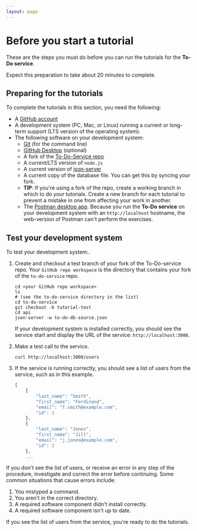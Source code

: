 ```yaml
---
layout: page
---
```


# Before you  start a tutorial

These are the steps you must do before you can run
the tutorials for the **To-Do service**.

Expect this preparation to take about 20 minutes to complete.

## Preparing for the tutorials

To complete the tutorials in this section, you need the following:

* A [GitHub account](https://github.com)
* A development system (PC, Mac, or Linux) running a current or
long-term support (LTS version of the operating system).
* The following software on your development system:
    * [Git](https://docs.github.com/en/get-started/quickstart/set-up-git) (for the command line)
    * [GitHub Desktop](https://desktop.github.com) (optional)
    * A fork of the [To-Do-Service repo](https://github.com/UWC2-APIDOC/to-do-service)
    * A current/LTS version of `node.js`
    * A current version of [json-server](https://www.npmjs.com/package/json-server)
    * A current copy of the database file. You can get this by syncing your fork.
    * **TIP**: If you're using a fork of the repo, create a working branch in which to do your tutorials. Create a new branch for each tutorial to prevent a mistake in one from affecting your work in another.
    * The [Postman desktop app](https://www.postman.com/downloads/). Because you run the **To-Do service** on your development system with an `http://localhost` hostname, the web-version of Postman can't perform the exercises.

## Test your development system

To test your development system:.

1. Create and checkout a test branch of your fork of the To-Do-service repo. Your `GitHub repo workspace` is the directory that contains your fork of the `to-do-service` repo.

    ```shell
    cd <your GitHub repo workspace>
    ls
    # (see the to-do-service directory in the list)
    cd to-do-service
    git checkout -b tutorial-test
    cd api
    json-server -w to-do-db-source.json
    ```

    If your development system is installed correctly, you should see
    the service start and display the URL of the service: `http://localhost:3000`.

2. Make a test call to the service.

    ```shell
    curl http://localhost:3000/users
    ```

3. If the service is running correctly, you should see a list of users from the service, such as in this example.

    ```js
    [
        {
            "last_name": "Smith",
            "first_name": "Ferdinand",
            "email": "f.smith@example.com",
            "id": 1
        },
        {
            "last_name": "Jones",
            "first_name": "Jill",
            "email": "j.jones@example.com",
            "id": 2
        },
        ...
    ```

If you don't see the list of users, or receive an error in any step
of the procedure, investigate and correct the error before continuing.
Some common situations that cause errors include:

1. You mistyped a command.
2. You aren't in the correct directory.
3. A required software component didn't install correctly.
4. A required software component isn't up to date.

If you see the list of users from the service, you're ready to do
the tutorials.
